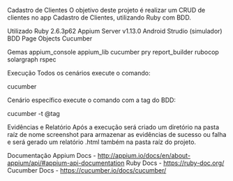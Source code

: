 Cadastro de Clientes
O objetivo deste projeto é realizar um CRUD de clientes no app Cadastro de Clientes, utilizando Ruby com BDD.


Utilizado
Ruby 2.6.3p62
Appium Server v1.13.0
Android Strudio (simulador)
BDD
Page Objects
Cucumber


Gemas
appium_console
appium_lib
cucumber
pry
report_builder
rubocop
solargraph
rspec


Execução
Todos os cenários execute o comando:

cucumber

Cenário específico execute o comando com a tag do BDD:

cucumber -t @tag


Evidências e Relatório
Após a execução será criado um diretório na pasta raíz de nome screenshot para armazenar as evidências de sucesso ou falha e será gerado um relatório .html também na pasta raíz do projeto.


Documentação
Appium Docs - http://appium.io/docs/en/about-appium/api/#appium-api-documentation
Ruby Docs - https://ruby-doc.org/
Cucumber Docs - https://cucumber.io/docs/cucumber/


